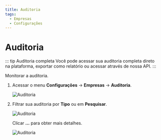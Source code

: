```yaml
---
title: Auditoria
tags:
  - Empresas
  - Configurações
---
```

# Auditoria

::: tip Auditoria completa
Você pode acessar sua auditoria completa direto na plataforma, exportar como relatório ou acessar através de nossa API.
:::

Monitorar a auditoria.

1. Acessar o menu **Configurações** -> **Empresas**  -> **Auditoria**.

   ![Auditoria](https://cdn.phishx.io/phishx-docs/images/phishx_companies_audit_01.webp)

2. Filtrar sua auditoria por **Tipo** ou em **Pesquisar**.

   ![Auditoria](https://cdn.phishx.io/phishx-docs/images/phishx_companies_audit_02.webp)

   Clicar **...** para obter mais detalhes.

   ![Auditoria](https://cdn.phishx.io/phishx-docs/images/phishx_companies_audit_03.webp)
